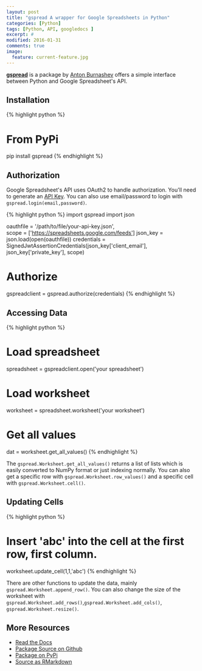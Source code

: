 ```yaml
---
layout: post
title: "gspread A wrapper for Google Spreadsheets in Python"
categories: [Python]
tags: [Python, API, googledocs ]
excerpt: #
modified: 2016-01-31
comments: true
image:
  feature: current-feature.jpg
---
```




[**gspread**](https://github.com/burnash/gspread) is a package by [Anton Burnashev](https://github.com/burnash) offers a simple interface between Python and Google Spreadsheet's API.  

## Installation


{% highlight python %}
# From PyPi
pip install gspread
{% endhighlight %}

## Authorization

Google Spreadsheet's API uses OAuth2 to handle authorization.  You'll need to generate an [API Key](https://console.developers.google.com/).  You can also use email/password to login with `gspread.login(email,password)`.


{% highlight python %}
import gspread
import json

oauthfile = '/path/to/file/your-api-key.json',                  
scope = ['https://spreadsheets.google.com/feeds']
json_key = json.load(open(oauthfile))
credentials = SignedJwtAssertionCredentials(json_key['client_email'], json_key['private_key'], scope)

# Authorize
gspreadclient = gspread.authorize(credentials)
{% endhighlight %}

## Accessing Data


{% highlight python %}
# Load spreadsheet
spreadsheet = gspreadclient.open('your spreadsheet')

# Load worksheet
worksheet = spreadsheet.worksheet('your worksheet')

# Get all values
dat = worksheet.get_all_values()
{% endhighlight %}

The `gspread.Worksheet.get_all_values()` returns a list of lists which is easily converted to NumPy format or just indexing normally.  You can also get a specific row with `gspread.Worksheet.row_values()` and a specific cell with `gspread.Worksheet.cell()`.

## Updating Cells


{% highlight python %}
# Insert 'abc' into the cell at the first row, first column.
worksheet.update_cell(1,1,'abc')
{% endhighlight %}

There are other functions to update the data, mainly `gspread.Worksheet.append_row()`.  You can also change the size of the worksheet with `gspread.Worksheet.add_rows()`,`gspread.Worksheet.add_cols()`, `gspread.Worksheet.resize()`.


## More Resources
- [Read the Docs](https://gspread.readthedocs.org/en/latest/)
- [Package Source on Github](https://github.com/burnash/gspread)
- [Package on PyPi](https://pypi.python.org/pypi/gspread)
- [Source as RMarkdown](https://github.com/rweyant/bertplot/)
